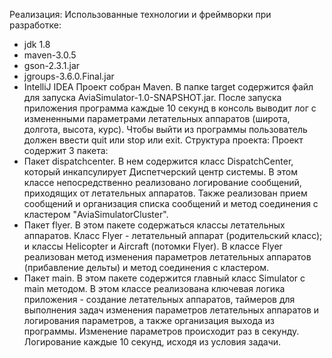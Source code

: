 Реализация:
Использованные технологии и фреймворки при разработке:
- jdk 1.8
- maven-3.0.5
- gson-2.3.1.jar
- jgroups-3.6.0.Final.jar
- IntelliJ IDEA
Проект собран Maven. В папке target содержится файл для запуска AviaSimulator-1.0-SNAPSHOT.jar. После запуска приложения
программа каждые 10 секунд в консоль выводит лог с измененными параметрами летательных аппаратов (широта, долгота, высота, курс).
Чтобы выйти из программы пользователь должен ввести quit или stop или exit.
Структура проекта:
Проект содержит 3 пакета:
- Пакет dispatchcenter. В нем содержится класс DispatchCenter, который инкапсулирует Диспетчерский центр системы. В этом классе
непосредственно реализовано логирование сообщений, приходящих от летательных аппаратов. Также реализован прием сообщений и
организация списка сообщений и метод соединения с кластером "AviaSimulatorCluster".
- Пакет flyer. В этом пакете содержаться классы летательных аппаратов. Класс Flyer - летательный аппарат (родительский класс); и классы Helicopter и Aircraft (потомки Flyer). В классе Flyer реализован метод изменения параметров летательных аппаратов
(прибавление дельты) и метод соединения с кластером.
- Пакет main. В этом пакете содержится главный класс Simulator с main методом. В этом классе реализована ключевая логика
приложения - создание летательных аппаратов, таймеров для выполнения задач изменения параметров летательных аппаратов и
логирования параметров, а также организация выхода из программы. Изменение параметров происходит раз в секунду. Логирование
каждые 10 секунд, исходя из условия задачи.
